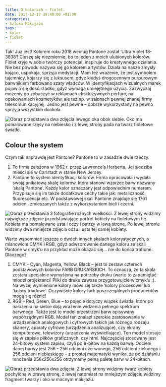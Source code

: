 ```yaml
---
title: O kolorach – fiolet.
date: 2017-12-17 19:40:00 +01:00
categories:
- Sztuka Makijażu
tags:
- kolor
- fiolet
---
```


Tak! Już jest! Kolorem roku 2018 według Pantone został ‘Ultra Violet 18-3838’!  Cieszę się niezmiernie, bo to jeden z moich ulubionych kolorów. Fiolet kryje w sobie twórczy potencjał, inspiruje do kreatywnego działania. Nie bez powodu nazywa się go kolorem artystów. Działa na nasze zmysły kojąco, uspokaja, sprzyja medytacji. Mam też wrażenie, że jest symbolem tajemnicy, kojarzy się z luksusem, gdyż kiedyś drogocennym purpurowym barwnikiem farbowano szaty władców. W identyfikacjach wizualnych marek pojawia się dość rzadko, gdyż wymaga umiejętnego użycia. Zazwyczaj możemy go zobaczyć w reklamach ekskluzywnych perfum, na opakowaniach kosmetyków, ale też np. w salonach pewnej znanej firmy telekomunikacyjnej. Jedno jest pewne – dobrze wykorzystany na pewno sprzyja wszystkim dookoła.

![Obraz przedstawia dwa zdjęcia lewego oka obok siebie. Oko ma pomalowane rzęsy na niebiesko i z lewej strony pada na twarz fioletowe światło.](https://assets0.ello.co/uploads/asset/attachment/6766577/ello-optimized-8277c488.jpg)

## Colour the system

Czym tak naprawdę jest Pantone? Pantone to w zasadzie dwie rzeczy:
1. To firma założona w 1962 r. przez Lawrence’a Herberta. Jej siedziba mieści się w Carlstadt w stanie New Jersey.
2. Pantone to system identyfikacji kolorów. Firma opracowała i wydała swoją unikatową skalę kolorów, która stanowi wzorzec barw nazwany ‘skalą Pantone’. Każdy kolor oznaczany jest odpowiednim numerem. Przypisuje się im także dodatkowe cechy takie jak: metaliczność, fluorescencja etc. W podstawowej skali Pantone znajduje się 1761 odcieni, zmieszanych także z wykorzystaniem bieli i czerni.

![Obraz przedstawia 3 fotografie różnych wielkości. Z lewej strony widzimy największe zdjęcie przedstawiające portret kobiety na fioletowym tle. Kobieta ma pomalowane usta i oczy i patrzy w lewą stronę. Po lewej stronie widzimy dwa mniejsze zdjęcia oczu i usta tej samej kobiety.](https://assets2.ello.co/uploads/asset/attachment/6766578/ello-optimized-f653b42a.jpg)

Warto wspomnieć jeszcze o dwóch innych skalach kolorystycznych, a mianowicie CMYK i RGB, gdyż odwzorowanie danego koloru ze skali Pantone w cmyk’u na przykład może okazać się… nie do końca trafione. Dlaczego?
1. CMYK – Cyan, Magenta, Yellow, Black – jest to zestaw czterech podstawowych kolorów FARB DRUKARSKICH. To oznacza, że ta skala została specjalnie wymyślona na potrzeby druku (warto to zapamiętać młodzi projektanci! Pliki do druku zawsze przygotowujcie w cmyk’u ;). Na wyżej wymienione kolory mówi się także ‘kolory procesowe’ lub ‘kolory triadowe’. Oczywiście kolory farb poszczególnych producentów mogą się różnić!
2. RGB – Red, Green, Blue – to pojęcie dotyczy wiązek światła, które po nałożeniu na siebie dają wrażenie widzenia pełnego spektrum barwnego. Także jest to model przestrzeni barw opisywany współrzędnymi RGB. Model ten znalazł szerokie zastosowanie w urządzeniach analogowych i cyfrowych takich jak różnego rodzaju skanery, aparaty cyfrowe (urządzenia analizujące), czy ekrany komputerowe, telewizory (urządzenia wyświetlające). Ten model stosuje się w zapisie plików graficznych, czy html. Najczęściej stosowany jest 24-bitowy system zapisu, czyli po 8-bitów na każdą barwę. Odcieni danej barwy jest 256 - 256 odcieni czerwonego, 256 odcieni zielonego i 256 odcieni niebieskiego – z prostej matematyki wynika, że po działaniu mnożenia 256x256x256 otrzymamy pełną paletę barw w 24-bitach.

![Obraz przedstawia dwa zdjęcia. Z lewej strony widzimy twarz kobiety pochyloną w prawą stronę, z lewej natomiast na mniejszym zdjęciu widzimy fragment twarzy i oko w mocnym makijażu.](https://assets1.ello.co/uploads/asset/attachment/6766579/ello-optimized-2c58aa88.jpg)



